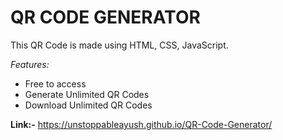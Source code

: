 # QR CODE GENERATOR
This QR Code is made using HTML, CSS, JavaScript.

*Features:*
  - Free to access
  - Generate Unlimited QR Codes
  - Download Unlimited QR Codes

**Link:-** https://unstoppableayush.github.io/QR-Code-Generator/

